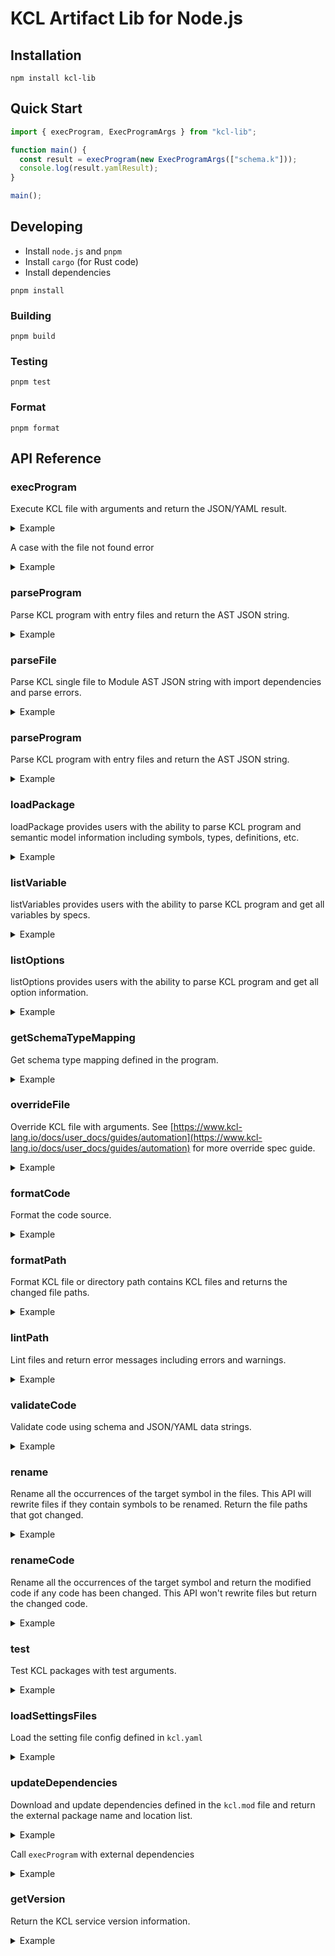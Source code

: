 # KCL Artifact Lib for Node.js

## Installation

```shell
npm install kcl-lib
```

## Quick Start

```typescript
import { execProgram, ExecProgramArgs } from "kcl-lib";

function main() {
  const result = execProgram(new ExecProgramArgs(["schema.k"]));
  console.log(result.yamlResult);
}

main();
```

## Developing

- Install `node.js` and `pnpm`
- Install `cargo` (for Rust code)
- Install dependencies

```shell
pnpm install
```

### Building

```shell
pnpm build
```

### Testing

```shell
pnpm test
```

### Format

```shell
pnpm format
```

## API Reference

### execProgram

Execute KCL file with arguments and return the JSON/YAML result.

<details><summary>Example</summary>
<p>

The content of `schema.k` is

```python
schema AppConfig:
    replicas: int

app: AppConfig {
    replicas: 2
}
```

Node.js Code

```ts
import { execProgram, ExecProgramArgs } from "kcl-lib";

const result = execProgram(new ExecProgramArgs(["schema.k"]));
```

</p>
</details>

A case with the file not found error

<details><summary>Example</summary>
<p>

```ts
import { execProgram, ExecProgramArgs } from "kcl-lib";

try {
  const result = execProgram(new ExecProgramArgs(["file_not_found.k"]));
} catch (error) {
  console.log(error.message);
}
```

</p>
</details>

### parseProgram

Parse KCL program with entry files and return the AST JSON string.

<details><summary>Example</summary>
<p>

The content of `schema.k` is

```python
schema AppConfig:
    replicas: int

app: AppConfig {
    replicas: 2
}
```

Node.js Code

```ts
import { parseProgram, ParseProgramArgs } from "kcl-lib";

const result = parseProgram(new ParseProgramArgs(["schema.k"]));
```

</p>
</details>

### parseFile

Parse KCL single file to Module AST JSON string with import dependencies and parse errors.

<details><summary>Example</summary>
<p>

The content of `schema.k` is

```python
schema AppConfig:
    replicas: int

app: AppConfig {
    replicas: 2
}
```

Node.js Code

```ts
import { parseFile, ParseFileArgs } from "kcl-lib";

const result = parseFile(new ParseFileArgs("schema.k"));
```

</p>
</details>

### parseProgram

Parse KCL program with entry files and return the AST JSON string.

<details><summary>Example</summary>
<p>

The content of `schema.k` is

```python
schema AppConfig:
    replicas: int

app: AppConfig {
    replicas: 2
}
```

Node.js Code

```ts
import { parseProgram, ParseProgramArgs } from "kcl-lib";

const result = parseProgram(new ParseProgramArgs(["schema.k"]));
```

</p>
</details>

### loadPackage

loadPackage provides users with the ability to parse KCL program and semantic model information including symbols, types, definitions, etc.

<details><summary>Example</summary>
<p>

The content of `schema.k` is

```python
schema AppConfig:
    replicas: int

app: AppConfig {
    replicas: 2
}
```

Node.js Code

```ts
import { loadPackage, LoadPackageArgs } from "kcl-lib";

const result = loadPackage(new LoadPackageArgs(["schema.k"], [], true));
```

</p>
</details>

### listVariable

listVariables provides users with the ability to parse KCL program and get all variables by specs.

<details><summary>Example</summary>
<p>

The content of `schema.k` is

```python
schema AppConfig:
    replicas: int

app: AppConfig {
    replicas: 2
}
```

Node.js Code

```ts
import { listVariables, ListVariablesArgs } from "kcl-lib";

const result = listVariables(new ListVariablesArgs(["schema.k"], []));
```

</p>
</details>

### listOptions

listOptions provides users with the ability to parse KCL program and get all option information.

<details><summary>Example</summary>
<p>

The content of `options.k` is

```python
a = option("key1")
b = option("key2", required=True)
c = {
    metadata.key = option("metadata-key")
}
```

Node.js Code

```ts
import { listOptions, ListOptionsArgs } from "kcl-lib";

const result = listOptions(new ListOptionsArgs(["options.k"]));
```

</p>
</details>

### getSchemaTypeMapping

Get schema type mapping defined in the program.

<details><summary>Example</summary>
<p>

The content of `schema.k` is

```python
schema AppConfig:
    replicas: int

app: AppConfig {
    replicas: 2
}
```

Node.js Code

```ts
import { getSchemaTypeMapping, GetSchemaTypeMappingArgs } from "kcl-lib";

const result = getSchemaTypeMapping(new GetSchemaTypeMappingArgs(["schema.k"]));
```

</p>
</details>

### overrideFile

Override KCL file with arguments. See [https://www.kcl-lang.io/docs/user_docs/guides/automation](https://www.kcl-lang.io/docs/user_docs/guides/automation) for more override spec guide.

<details><summary>Example</summary>
<p>

The content of `main.k` is

```python
schema AppConfig:
    replicas: int

app: AppConfig {replicas: 4}
```

Node.js Code

```ts
import { overrideFile, OverrideFileArgs } from "kcl-lib";

const result = overrideFile(
  new OverrideFileArgs("main.k", ["app.replicas=4"], [])
);
```

</p>
</details>

### formatCode

Format the code source.

<details><summary>Example</summary>
<p>

Node.js Code

```ts
import { formatCode, FormatCodeArgs } from "kcl-lib";

const schemaCode = `
schema Person:
    name:   str
    age:    int

    check:
        0 <   age <   120
`;
const result = formatCode(new FormatCodeArgs(schemaCode));
console.log(result.formatted);
```

</p>
</details>

### formatPath

Format KCL file or directory path contains KCL files and returns the changed file paths.

<details><summary>Example</summary>
<p>

The content of `format_path.k` is

```python
schema Person:
    name:   str
    age:    int

    check:
        0 <   age <   120
```

Node.js Code

```ts
import { formatPath, FormatPathArgs } from "kcl-lib";

const result = formatPath(new FormatPathArgs("format_path.k"));
```

</p>
</details>

### lintPath

Lint files and return error messages including errors and warnings.

<details><summary>Example</summary>
<p>

The content of `lint_path.k` is

```python
import math

a = 1
```

Node.js Code

```ts
import { lintPath, LintPathArgs } from "kcl-lib";

const result = lintPath(new LintPathArgs(["lint_path.k"]));
```

</p>
</details>

### validateCode

Validate code using schema and JSON/YAML data strings.

<details><summary>Example</summary>
<p>

Node.js Code

```ts
import { validateCode, ValidateCodeArgs } from "kcl-lib";

const code = `
schema Person:
    name: str
    age: int

    check:
        0 < age < 120
`;
const data = '{"name": "Alice", "age": 10}';
const result = validateCode(
  new ValidateCodeArgs(undefined, data, undefined, code)
);
```

</p>
</details>

### rename

Rename all the occurrences of the target symbol in the files. This API will rewrite files if they contain symbols to be renamed. Return the file paths that got changed.

<details><summary>Example</summary>
<p>

The content of `main.k` is

```python
a = 1
b = a
```

Node.js Code

```ts
import { rename, RenameArgs } from "kcl-lib";

const args = new RenameArgs(".", "a", ["main.k"], "a2");
const result = rename(args);
```

</p>
</details>

### renameCode

Rename all the occurrences of the target symbol and return the modified code if any code has been changed. This API won't rewrite files but return the changed code.

<details><summary>Example</summary>
<p>

Node.js Code

```ts
import { renameCode, RenameCodeArgs } from "kcl-lib";

const args = RenameCodeArgs(
  "/mock/path",
  "a",
  { "/mock/path/main.k": "a = 1\nb = a" },
  "a2"
);
const result = renameCode(args);
```

</p>
</details>

### test

Test KCL packages with test arguments.

<details><summary>Example</summary>
<p>

Node.js Code

```ts
import { test as kclTest, TestArgs } from "kcl-lib";

const result = kclTest(new TestArgs(["/path/to/test/module/..."]));
```

</p>
</details>

### loadSettingsFiles

Load the setting file config defined in `kcl.yaml`

<details><summary>Example</summary>
<p>

The content of `kcl.yaml` is

```yaml
kcl_cli_configs:
  strict_range_check: true
kcl_options:
  - key: key
    value: value
```

Node.js Code

```ts
import { loadSettingsFiles, LoadSettingsFilesArgs } from "kcl-lib";

const result = loadSettingsFiles(new LoadSettingsFilesArgs(".", ["kcl.yaml"]));
```

</p>
</details>

### updateDependencies

Download and update dependencies defined in the `kcl.mod` file and return the external package name and location list.

<details><summary>Example</summary>
<p>

The content of `module/kcl.mod` is

```yaml
[package]
name = "mod_update"
edition = "0.0.1"
version = "0.0.1"

[dependencies]
helloworld = { oci = "oci://ghcr.io/kcl-lang/helloworld", tag = "0.1.0" }
flask = { git = "https://github.com/kcl-lang/flask-demo-kcl-manifests", commit = "ade147b" }
```

Node.js Code

```ts
import { updateDependencies, UpdateDependenciesArgs } from "kcl-lib";

const result = updateDependencies(new UpdateDependenciesArgs("module", false));
```

</p>
</details>

Call `execProgram` with external dependencies

<details><summary>Example</summary>
<p>

The content of `module/kcl.mod` is

```yaml
[package]
name = "mod_update"
edition = "0.0.1"
version = "0.0.1"

[dependencies]
helloworld = { oci = "oci://ghcr.io/kcl-lang/helloworld", tag = "0.1.0" }
flask = { git = "https://github.com/kcl-lang/flask-demo-kcl-manifests", commit = "ade147b" }
```

The content of `module/main.k` is

```python
import helloworld
import flask

a = helloworld.The_first_kcl_program
```

Node.js Code

```ts
import {
  execProgram,
  ExecProgramArgs,
  updateDependencies,
  UpdateDependenciesArgs,
} from "../index.js";

const result = updateDependencies(new UpdateDependenciesArgs("module", false));
const execResult = execProgram(
  new ExecProgramArgs(
    ["module/main.k"],
    undefined,
    undefined,
    undefined,
    undefined,
    undefined,
    undefined,
    undefined,
    undefined,
    undefined,
    result.externalPkgs
  )
);
```

</p>
</details>

### getVersion

Return the KCL service version information.

<details><summary>Example</summary>
<p>

Node.js Code

```ts
import { getVersion } from "../index.js";

const result = getVersion();
console.log(result.versionInfo);
```

</p>
</details>
